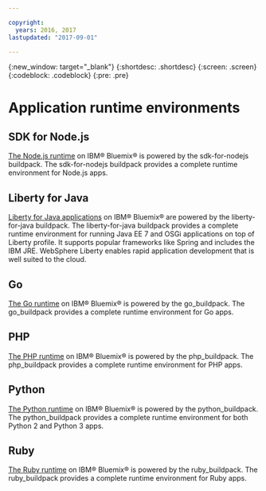 ```yaml
---

copyright:
  years: 2016, 2017
lastupdated: "2017-09-01"

---
```


{:new_window: target="_blank"}
{:shortdesc: .shortdesc}
{:screen: .screen}
{:codeblock: .codeblock}
{:pre: .pre}

# Application runtime environments

## SDK for Node.js

[The Node.js runtime](../../runtimes/nodejs/index.html) on IBM® Bluemix® is powered by the sdk-for-nodejs buildpack. The sdk-for-nodejs buildpack provides a complete runtime environment for Node.js apps.

## Liberty for Java

[Liberty for Java applications](../../runtimes/liberty/index.html) on IBM® Bluemix® are powered by the liberty-for-java buildpack. The liberty-for-java buildpack provides a complete runtime environment for running Java EE 7 and OSGi applications on top of Liberty profile. It supports popular frameworks like Spring and includes the IBM JRE. WebSphere Liberty enables rapid application development that is well suited to the cloud.

## Go

[The Go runtime](../../runtimes/go/index.html) on IBM® Bluemix® is powered by the go_buildpack. The go_buildpack provides a complete runtime environment for Go apps. 

## PHP

[The PHP runtime](../../runtimes/php/index.html) on IBM® Bluemix® is powered by the php_buildpack. The php_buildpack provides a complete runtime environment for PHP apps. 

## Python

[The Python runtime](../../runtimes/python/index.html) on IBM® Bluemix® is powered by the python_buildpack. The python_buildpack provides a complete runtime environment for both Python 2 and Python 3 apps.

## Ruby

[The Ruby runtime](../../runtimes/ruby/index.html) on IBM® Bluemix® is powered by the ruby_buildpack. The ruby_buildpack provides a complete runtime environment for Ruby apps.